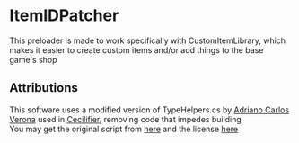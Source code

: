 # ItemIDPatcher
This preloader is made to work specifically with CustomItemLibrary, which makes it easier to create custom items and/or add things to the base game's shop

## Attributions
 
This software uses a modified version of TypeHelpers.cs by [Adriano Carlos Verona](https://github.com/adrianoc) used in [Cecilifier](https://cecilifier.me/), removing code that impedes building  
You may get the original script from [here](https://github.com/adrianoc/cecilifier/blob/main/Cecilifier.Runtime/TypeHelpers.cs) and the license [here](https://github.com/adrianoc/cecilifier/blob/main/LICENSE.md)
